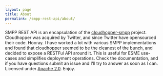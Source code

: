 ```yaml
---
layout: page
title: About
permalink: /smpp-rest-api/about/
---
```


SMPP REST API is an encapsulation of the [cloudhopper-smpp](http://github.com/twitter/cloudhopper-smpp "Cloudhopper SMPP") project. Cloudhopper was acquired by Twitter, and since Twitter have opensourced their code. Hooray. I have worked a lot with various SMPP implementations and found that cloudhopper seemed to be the cleanest of the bunch, and decided to expose a RESTFul API around it. This is useful for ESME use-cases and simplifies deployment operations. Check the documentation, and if you have questions submit an issue and I'll try to answer as soon as I can. Licensed under [Apache 2.0](https://github.com/krslynx/smpp-rest-api/blob/master/LICENSE "Apache 2.0"). Enjoy.